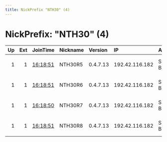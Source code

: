 ```yaml
---
title: NickPrefix "NTH30" (4)
---
```


# NickPrefix: "NTH30" (4)

|   Up |   Ext | JoinTime                                                                                              | Nickname   | Version   | IP             | AS        | CC   |   ORp |   Dirp | OS   | Contact                            |   eFamMembers |
|-----:|------:|:------------------------------------------------------------------------------------------------------|:-----------|:----------|:---------------|:----------|:-----|------:|-------:|:-----|:-----------------------------------|--------------:|
|    1 |     1 | [16:18:51](https://nusenu.github.io/OrNetStats/w/relay/0620C528138F289BBE25BF78EE25794B265D8143.html) | NTH30R5    | 0.4.7.13  | 192.42.116.182 | SURF B.V. | nl   |  9004 |      0 | BSD  | email:mail nothingtohide.nl url:no |           258 |
|    1 |     1 | [16:18:51](https://nusenu.github.io/OrNetStats/w/relay/A347D0563FC397D434898395FEE6E8395E2F18A0.html) | NTH30R6    | 0.4.7.13  | 192.42.116.182 | SURF B.V. | nl   |  9005 |      0 | BSD  | email:mail nothingtohide.nl url:no |           258 |
|    1 |     1 | [16:18:50](https://nusenu.github.io/OrNetStats/w/relay/2B6F88E7626E000D0C504F0C251F3109723F8998.html) | NTH30R7    | 0.4.7.13  | 192.42.116.182 | SURF B.V. | nl   |  9006 |      0 | BSD  | email:mail nothingtohide.nl url:no |           258 |
|    1 |     1 | [16:18:51](https://nusenu.github.io/OrNetStats/w/relay/00BD33C25A006BA95103D3E8043FA7EF1E2BCA6C.html) | NTH30R8    | 0.4.7.13  | 192.42.116.182 | SURF B.V. | nl   |  9007 |      0 | BSD  | email:mail nothingtohide.nl url:no |           258 |
